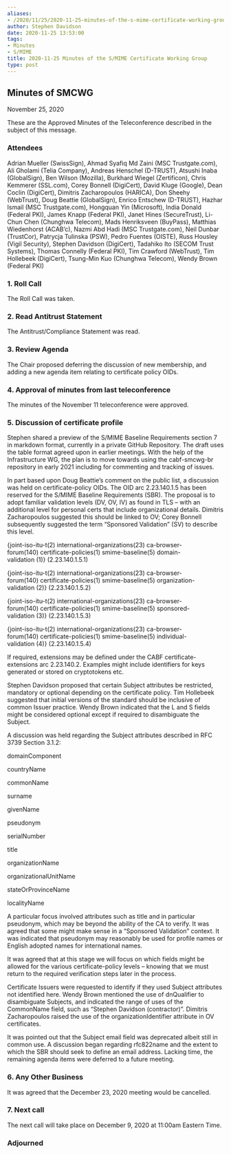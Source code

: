 ```yaml
---
aliases:
- /2020/11/25/2020-11-25-minutes-of-the-s-mime-certificate-working-group/
author: Stephen Davidson
date: 2020-11-25 13:53:00
tags:
- Minutes
- S/MIME
title: 2020-11-25 Minutes of the S/MIME Certificate Working Group
type: post
---
```


## Minutes of SMCWG

November 25, 2020

These are the Approved Minutes of the Teleconference described in the subject of this message.

### Attendees

Adrian Mueller (SwissSign), Ahmad Syafiq Md Zaini (MSC Trustgate.com), Ali Gholami (Telia Company), Andreas Henschel (D-TRUST), Atsushi Inaba (GlobalSign), Ben Wilson (Mozilla), Burkhard Wiegel (Zertificon), Chris Kemmerer (SSL.com), Corey Bonnell (DigiCert), David Kluge (Google), Dean Coclin (DigiCert), Dimitris Zacharopoulos (HARICA), Don Sheehy (WebTrust), Doug Beattie (GlobalSign), Enrico Entschew (D-TRUST), Hazhar Ismail (MSC Trustgate.com), Hongquan Yin (Microsoft), India Donald (Federal PKI), James Knapp (Federal PKI), Janet Hines (SecureTrust), Li-Chun Chen (Chunghwa Telecom), Mads Henriksveen (BuyPass), Matthias Wiedenhorst (ACAB’c), Nazmi Abd Hadi (MSC Trustgate.com), Neil Dunbar (TrustCor), Patrycja Tulinska (PSW), Pedro Fuentes (OISTE), Russ Housley (Vigil Security), Stephen Davidson (DigiCert), Tadahiko Ito (SECOM Trust Systems), Thomas Connelly (Federal PKI), Tim Crawford (WebTrust), Tim Hollebeek (DigiCert), Tsung-Min Kuo (Chunghwa Telecom), Wendy Brown (Federal PKI)

### 1. Roll Call

The Roll Call was taken.

### 2. Read Antitrust Statement

The Antitrust/Compliance Statement was read.

### 3. Review Agenda

The Chair proposed deferring the discussion of new membership, and adding a new agenda item relating to certificate policy OIDs.

### 4. Approval of minutes from last teleconference

The minutes of the November 11 teleconference were approved.

### 5. Discussion of certificate profile

Stephen shared a preview of the S/MIME Baseline Requirements section 7 in markdown format, currently in a private GitHub Repository. The draft uses the table format agreed upon in earlier meetings. With the help of the Infrastructure WG, the plan is to move towards using the cabf-smcwg-br repository in early 2021 including for commenting and tracking of issues.

In part based upon Doug Beattie’s comment on the public list, a discussion was held on certificate-policy OIDs. The OID arc 2.23.140.1.5 has been reserved for the S/MIME Baseline Requirements (SBR). The proposal is to adopt familiar validation levels (DV, OV, IV) as found in TLS – with an additional level for personal certs that include organizational details. Dimitris Zacharopoulos suggested this should be linked to OV; Corey Bonnell subsequently suggested the term “Sponsored Validation” (SV) to describe this level.

{joint-iso-itu-t(2) international-organizations(23) ca-browser-forum(140) certificate-policies(1) smime-baseline(5) domain-validation (1)} (2.23.140.1.5.1)

{joint-iso-itu-t(2) international-organizations(23) ca-browser-forum(140) certificate-policies(1) smime-baseline(5) organization-validation (2)} (2.23.140.1.5.2)

{joint-iso-itu-t(2) international-organizations(23) ca-browser-forum(140) certificate-policies(1) smime-baseline(5) sponsored-validation (3)} (2.23.140.1.5.3)

{joint-iso-itu-t(2) international-organizations(23) ca-browser-forum(140) certificate-policies(1) smime-baseline(5) individual-validation (4)} (2.23.140.1.5.4)

If required, extensions may be defined under the CABF certificate-extensions arc 2.23.140.2. Examples might include identifiers for keys generated or stored on cryptotokens etc.

Stephen Davidson proposed that certain Subject attributes be restricted, mandatory or optional depending on the certificate policy. Tim Hollebeek suggested that initial versions of the standard should be inclusive of common Issuer practice. Wendy Brown indicated that the L and S fields might be considered optional except if required to disambiguate the Subject.

A discussion was held regarding the Subject attributes described in RFC 3739 Section 3.1.2:

domainComponent

countryName

commonName

surname

givenName

pseudonym

serialNumber

title

organizationName

organizationalUnitName

stateOrProvinceName

localityName

A particular focus involved attributes such as title and in particular pseudonym, which may be beyond the ability of the CA to verify. It was agreed that some might make sense in a “Sponsored Validation” context. It was indicated that pseudonym may reasonably be used for profile names or English adopted names for international names.

It was agreed that at this stage we will focus on which fields might be allowed for the various certificate-policy levels – knowing that we must return to the required verification steps later in the process.

Certificate Issuers were requested to identify if they used Subject attributes not identified here. Wendy Brown mentioned the use of dnQualifier to disambiguate Subjects, and indicated the range of uses of the CommonName field, such as “Stephen Davidson (contractor)”. Dimitris Zacharopoulos raised the use of the organizationIdentifier attribute in OV certificates.

It was pointed out that the Subject email field was deprecated albeit still in common use. A discussion began regarding rfc822name and the extent to which the SBR should seek to define an email address. Lacking time, the remaining agenda items were deferred to a future meeting.

### 6. Any Other Business

It was agreed that the December 23, 2020 meeting would be cancelled.

### 7. Next call

The next call will take place on December 9, 2020 at 11:00am Eastern Time.

### Adjourned
